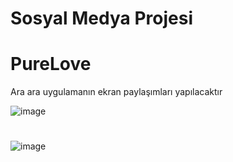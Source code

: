 # Sosyal Medya Projesi
# PureLove
Ara ara uygulamanın ekran paylaşımları yapılacaktır

![image](https://github.com/user-attachments/assets/836b0c5c-7fc4-41bb-85ef-63eb2670dfde)
#
![image](https://github.com/user-attachments/assets/e1a3a66b-3e18-45da-9cf5-8607c03ef4c5)

